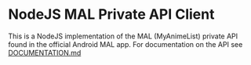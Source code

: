 # NodeJS MAL Private API Client

This is a NodeJS implementation of the MAL (MyAnimeList) private API found in the official Android MAL app. For documentation on the API see [DOCUMENTATION.md](DOCUMENTATION.md)